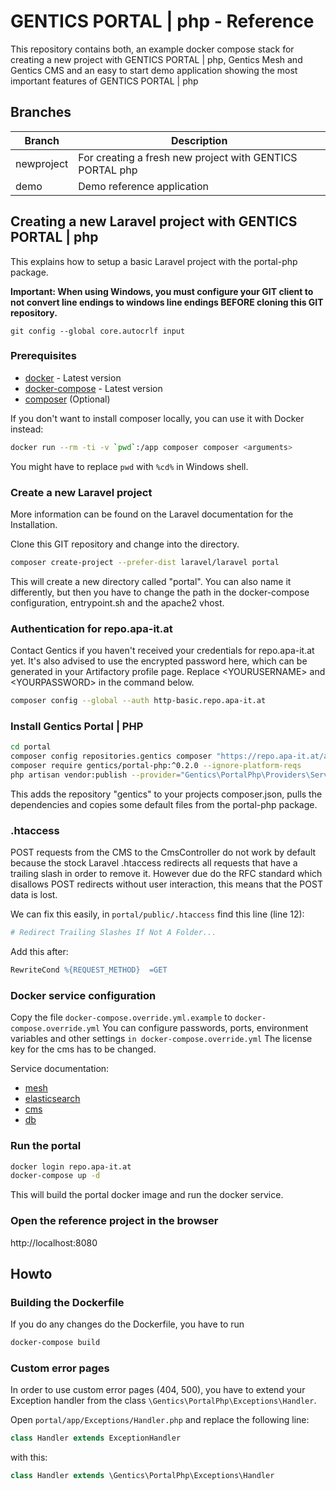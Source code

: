 # GENTICS PORTAL | php - Reference

This repository contains both, an example docker compose stack for creating a new project with GENTICS PORTAL | php, Gentics Mesh and Gentics CMS and an easy to start demo application showing the most important features of GENTICS PORTAL | php

## Branches

| Branch     | Description       |
|------------|-------------------|
| newproject | For creating a fresh new project with GENTICS PORTAL  php |
| demo       | Demo reference application |

## Creating a new Laravel project with GENTICS PORTAL | php

This explains how to setup a basic Laravel project with the portal-php package.

**Important: When using Windows, you must configure your GIT client to not convert line endings to windows line endings BEFORE cloning this GIT repository.**

```
git config --global core.autocrlf input
```

### Prerequisites

* [docker](https://docs.docker.com/install/) - Latest version
* [docker-compose](https://docs.docker.com/compose/install/) - Latest version
* [composer](https://getcomposer.org/doc/00-intro.md) (Optional)

If you don't want to install composer locally, you can use it with Docker instead:

```bash
docker run --rm -ti -v `pwd`:/app composer composer <arguments>
```

You might have to replace `pwd` with `%cd%` in Windows shell.

### Create a new Laravel project

More information can be found on the Laravel documentation for the Installation.

Clone this GIT repository and change into the directory.

```bash
composer create-project --prefer-dist laravel/laravel portal
```

This will create a new directory called "portal". You can also name it differently, but then you have to change the path in the docker-compose configuration, entrypoint.sh and the apache2 vhost.

### Authentication for repo.apa-it.at

Contact Gentics if you haven't received your credentials for repo.apa-it.at yet.
It's also advised to use the encrypted password here, which can be generated in your Artifactory profile page. Replace &lt;YOURUSERNAME&gt; and &lt;YOURPASSWORD&gt; in the command below.

```bash
composer config --global --auth http-basic.repo.apa-it.at
```

### Install Gentics Portal | PHP

```bash
cd portal
composer config repositories.gentics composer "https://repo.apa-it.at/api/composer/php"
composer require gentics/portal-php:^0.2.0 --ignore-platform-reqs
php artisan vendor:publish --provider="Gentics\PortalPhp\Providers\ServiceProvider"
```

This adds the repository "gentics" to your projects composer.json, pulls the dependencies and copies some default files from the portal-php package.

### .htaccess

POST requests from the CMS to the CmsController do not work by default because the stock Laravel .htaccess redirects all requests that have a trailing slash in order to remove it.
However due do the RFC standard which disallows POST redirects without user interaction, this means that the POST data is lost.

We can fix this easily, in `portal/public/.htaccess` find this line (line 12):

```apache
# Redirect Trailing Slashes If Not A Folder...
```

Add this after:

```apache
RewriteCond %{REQUEST_METHOD}  =GET
```


### Docker service configuration

Copy the file `docker-compose.override.yml.example` to `docker-compose.override.yml`
You can configure passwords, ports, environment variables and other settings `in docker-compose.override.yml`
The license key for the cms has to be changed.

Service documentation:

* [mesh](https://getmesh.io/docs/beta/administration-guide.html#_environment_variables)
* [elasticsearch](https://www.elastic.co/guide/en/elasticsearch/reference/current/docker.html)
* [cms](https://hub.docker.com/r/gentics/cms/)
* [db](https://hub.docker.com/_/mariadb/)

### Run the portal

```bash
docker login repo.apa-it.at
docker-compose up -d
```

This will build the portal docker image and run the docker service.

### Open the reference project in the browser

http://localhost:8080


## Howto

### Building the Dockerfile

If you do any changes do the Dockerfile, you have to run

```bash
docker-compose build
```

### Custom error pages

In order to use custom error pages (404, 500), you have to extend your Exception handler from the class `\Gentics\PortalPhp\Exceptions\Handler`.

Open `portal/app/Exceptions/Handler.php` and replace the following line:

```php
class Handler extends ExceptionHandler
```

with this:

```php
class Handler extends \Gentics\PortalPhp\Exceptions\Handler
```
